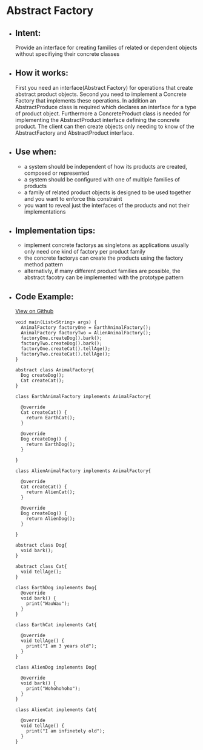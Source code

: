 # Abstract Factory

- ## Intent:
  Provide an interface for creating families of related or dependent objects without specifiying their concrete classes

- ## How it works:
  First you need an interface(Abstract Factory) for operations that create abstract product objects.
  Second you need to implement a Concrete Factory that implements these operations. In addition an AbstractProduce class
  is required which declares an interface for a type of product object. Furthermore a ConcreteProduct class is needed for
  implementing the AbstractProduct interface defining the concrete product. The client can then create objects only needing to know
  of the AbstractFactory and AbstractProduct interface.

- ## Use when:
  - a system should be independent of how its products are created, composed or represented
  - a system should be configured with one of multiple families of products
  - a family of related product objects is designed to be used together and you want to enforce this constraint
  - you want to reveal just the interfaces of the products and not their implementations

- ## Implementation tips:
  - implement concrete factorys as singletons as applications usually only need one kind of factory per product family
  - the concrete factorys can create the products using the factory method pattern
  - alternativly, if many different product families are possible, the abstract facotry can be implemented with the prototype pattern

- ## Code Example:
  [View on Github](https://github.com/TheUltimateOptimist/Design-Patterns/blob/master/AbstractFactory/abstract_factory_example.dart)

      void main(List<String> args) {
        AnimalFactory factoryOne = EarthAnimalFactory();
        AnimalFactory factoryTwo = AlienAnimalFactory();
        factoryOne.createDog().bark();
        factoryTwo.createDog().bark();
        factoryOne.createCat().tellAge();
        factoryTwo.createCat().tellAge();
      }

      abstract class AnimalFactory{
        Dog createDog();
        Cat createCat();
      }

      class EarthAnimalFactory implements AnimalFactory{

        @override
        Cat createCat() {
          return EarthCat();
        }

        @override
        Dog createDog() {
          return EarthDog();
        }

      }

      class AlienAnimalFactory implements AnimalFactory{

        @override
        Cat createCat() {
          return AlienCat();
        }

        @override
        Dog createDog() {
          return AlienDog();
        }

      }

      abstract class Dog{
        void bark();
      }

      abstract class Cat{
        void tellAge();
      }

      class EarthDog implements Dog{
        @override
        void bark() {
          print("WauWau");
        }
      }

      class EarthCat implements Cat{

        @override
        void tellAge() {
          print("I am 3 years old");
        }
      }

      class AlienDog implements Dog{

        @override
        void bark() {
          print("Wohohohoho");
        }
      }

      class AlienCat implements Cat{

        @override
        void tellAge() {
          print("I am infinetely old");
        }
      }